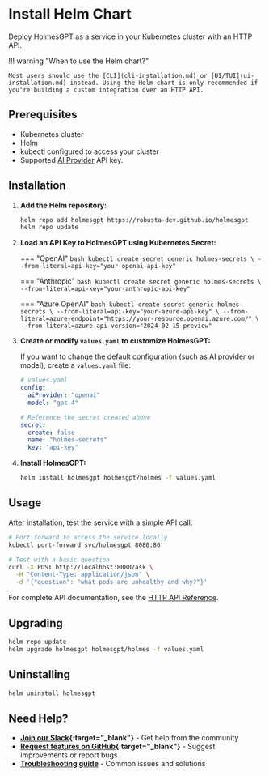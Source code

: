 # Install Helm Chart

Deploy HolmesGPT as a service in your Kubernetes cluster with an HTTP API.

!!! warning "When to use the Helm chart?"

    Most users should use the [CLI](cli-installation.md) or [UI/TUI](ui-installation.md) instead. Using the Helm chart is only recommended if you're building a custom integration over an HTTP API.

## Prerequisites

- Kubernetes cluster
- Helm
- kubectl configured to access your cluster
- Supported [AI Provider](../ai-providers/index.md) API key.

## Installation

1. **Add the Helm repository:**
   ```bash
   helm repo add holmesgpt https://robusta-dev.github.io/holmesgpt
   helm repo update
   ```

2. **Load an API Key to HolmesGPT using Kubernetes Secret:**

    === "OpenAI"
        ```bash
        kubectl create secret generic holmes-secrets \
          --from-literal=api-key="your-openai-api-key"
        ```

    === "Anthropic"
        ```bash
        kubectl create secret generic holmes-secrets \
          --from-literal=api-key="your-anthropic-api-key"
        ```

    === "Azure OpenAI"
        ```bash
        kubectl create secret generic holmes-secrets \
          --from-literal=api-key="your-azure-api-key" \
          --from-literal=azure-endpoint="https://your-resource.openai.azure.com/" \
          --from-literal=azure-api-version="2024-02-15-preview"
        ```


3. **Create or modify `values.yaml` to customize HolmesGPT:**

    If you want to change the default configuration (such as AI provider or model), create a `values.yaml` file:
    ```yaml
    # values.yaml
    config:
      aiProvider: "openai"
      model: "gpt-4"

    # Reference the secret created above
    secret:
      create: false
      name: "holmes-secrets"
      key: "api-key"
    ```

4. **Install HolmesGPT:**
   ```bash
   helm install holmesgpt holmesgpt/holmes -f values.yaml
   ```

## Usage

After installation, test the service with a simple API call:

```bash
# Port forward to access the service locally
kubectl port-forward svc/holmesgpt 8080:80

# Test with a basic question
curl -X POST http://localhost:8080/ask \
  -H "Content-Type: application/json" \
  -d '{"question": "what pods are unhealthy and why?"}'
```

For complete API documentation, see the [HTTP API Reference](../reference/http-api.md).


## Upgrading

```bash
helm repo update
helm upgrade holmesgpt holmesgpt/holmes -f values.yaml
```

## Uninstalling

```bash
helm uninstall holmesgpt
```

## Need Help?

- **[Join our Slack](https://robustacommunity.slack.com){:target="_blank"}** - Get help from the community
- **[Request features on GitHub](https://github.com/robusta-dev/holmesgpt/issues){:target="_blank"}** - Suggest improvements or report bugs
- **[Troubleshooting guide](../reference/troubleshooting.md)** - Common issues and solutions
